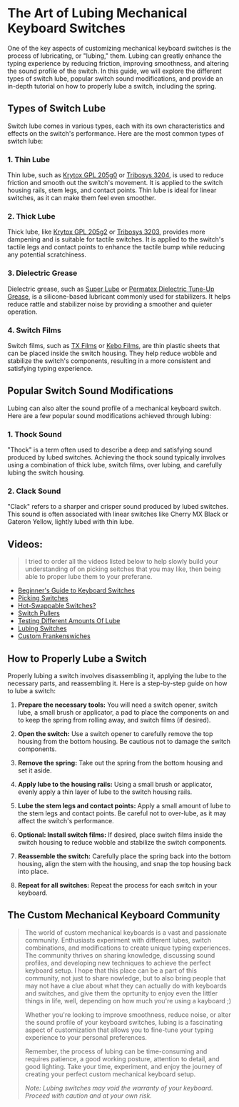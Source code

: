 # The Art of Lubing Mechanical Keyboard Switches

One of the key aspects of customizing mechanical keyboard switches is the process of lubricating, or "lubing," them. Lubing can greatly enhance the typing experience by reducing friction, improving smoothness, and altering the sound profile of the switch. In this guide, we will explore the different types of switch lube, popular switch sound modifications, and provide an in-depth tutorial on how to properly lube a switch, including the spring.

## Types of Switch Lube

Switch lube comes in various types, each with its own characteristics and effects on the switch's performance. Here are the most common types of switch lube:

### 1. Thin Lube

Thin lube, such as [Krytox GPL 205g0](https://divinikey.com/products/205-grade-0-switch-lubricant) or [Tribosys 3204](https://divinikey.com/products/tribosys-3204-switch-lubricant?_pos=1&_sid=944c5b261&_ss=r), is used to reduce friction and smooth out the switch's movement. It is applied to the switch housing rails, stem legs, and contact points. Thin lube is ideal for linear switches, as it can make them feel even smoother.

### 2. Thick Lube

Thick lube, like [Krytox GPL 205g2](https://keebcats.co.uk/products/krytox-gpl-205g2?shpxid=1f548170-f1ed-46b0-b860-60eb06a748b2) or [Tribosys 3203](https://divinikey.com/products/tribosys-3203-switch-lubricant?_pos=1&_sid=4d48f1a7c&_ss=r), provides more dampening and is suitable for tactile switches. It is applied to the switch's tactile legs and contact points to enhance the tactile bump while reducing any potential scratchiness.

### 3. Dielectric Grease

Dielectric grease, such as [Super Lube](https://www.homedepot.ca/product/superlube-3-oz-tube-silicone-hi-dielectric-vacuum-grease/1000735861) or [Permatex Dielectric Tune-Up Grease](https://www.permatex.com/products/lubricants/speciality-lubricants/permatex-dielectric-tune-up-grease-3-oz/), is a silicone-based lubricant commonly used for stabilizers. It helps reduce rattle and stabilizer noise by providing a smoother and quieter operation.

### 4. Switch Films

Switch films, such as [TX Films](https://divinikey.com/products/tx-switch-films?_pos=1&_sid=c20a6e6e7&_ss=r) or [Kebo Films](https://kebo.store/products/switch-films), are thin plastic sheets that can be placed inside the switch housing. They help reduce wobble and stabilize the switch's components, resulting in a more consistent and satisfying typing experience.

## Popular Switch Sound Modifications

Lubing can also alter the sound profile of a mechanical keyboard switch. Here are a few popular sound modifications achieved through lubing:

### 1. Thock Sound

"Thock" is a term often used to describe a deep and satisfying sound produced by lubed switches. Achieving the thock sound typically involves using a combination of thick lube, switch films, over lubing, and carefully lubing the switch housing.

### 2. Clack Sound

"Clack" refers to a sharper and crisper sound produced by lubed switches. This sound is often associated with linear switches like Cherry MX Black or Gateron Yellow, lightly lubed with thin lube.

## Videos:
> I tried to order all the videos listed below to help slowly build your understanding of on picking seitches that you may like, then being able to proper lube them to your preferane.
* [Beginner's Guide to Keyboard Switches](https://www.youtube.com/watch?v=KgdpGTxVfTs)
* [Picking Switches](https://www.youtube.com/watch?v=-Ln9rA_usoY)
* [Hot-Swappable Switches?](https://www.youtube.com/watch?v=kS7DgeasSu0)
* [Switch Pullers](https://www.youtube.com/watch?v=-LZRjJ8e1RU)
* [Testing Different Amounts Of Lube](https://www.youtube.com/watch?v=EAW_vD0BzgM&list=LL&index=8)
* [Lubing Switches](https://www.youtube.com/watch?v=b1acqEoW8ws)
* [Custom Frankenswiches](https://www.youtube.com/watch?v=jU7TDvSgmI4)

## How to Properly Lube a Switch

Properly lubing a switch involves disassembling it, applying the lube to the necessary parts, and reassembling it. Here is a step-by-step guide on how to lube a switch:

1. **Prepare the necessary tools:** You will need a switch opener, switch lube, a small brush or applicator, a pad to place the components on and to keep the spring from rolling away, and switch films (if desired).

2. **Open the switch:** Use a switch opener to carefully remove the top housing from the bottom housing. Be cautious not to damage the switch components.

3. **Remove the spring:** Take out the spring from the bottom housing and set it aside.

4. **Apply lube to the housing rails:** Using a small brush or applicator, evenly apply a thin layer of lube to the switch housing rails.

5. **Lube the stem legs and contact points:** Apply a small amount of lube to the stem legs and contact points. Be careful not to over-lube, as it may affect the switch's performance.

6. **Optional: Install switch films:** If desired, place switch films inside the switch housing to reduce wobble and stabilize the switch components.

7. **Reassemble the switch:** Carefully place the spring back into the bottom housing, align the stem with the housing, and snap the top housing back into place.

8. **Repeat for all switches:** Repeat the process for each switch in your keyboard.

## The Custom Mechanical Keyboard Community

> The world of custom mechanical keyboards is a vast and passionate community. Enthusiasts experiment with different lubes, switch combinations, and modifications to create unique typing experiences. The community thrives on sharing knowledge, discussing sound profiles, and developing new techniques to achieve the perfect keyboard setup. I hope that this place can be a part of this community, not just to share nowledge, but to also bring people that may not have a clue about what they can actually do with keyboards and switches, and give them the oprtunity to enjoy even the littler things in life, well, depending on how much you're using a kayboard ;)
> 
> Whether you're looking to improve smoothness, reduce noise, or alter the sound profile of your keyboard switches, lubing is a fascinating aspect of customization that allows you to fine-tune your typing experience to your personal preferences.
> 
> Remember, the process of lubing can be time-consuming and requires patience, a good working posture, attention to detail, and good lighting. Take your time, experiment, and enjoy the journey of creating your perfect custom mechanical keyboard setup.
> 
> *Note: Lubing switches may void the warranty of your keyboard. Proceed with caution and at your own risk.*